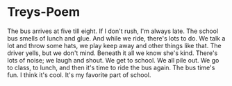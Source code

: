 # Treys-Poem
The bus arrives at five till eight.
If I don't rush, I'm always late.
The school bus smells 
of lunch and glue.
And while we ride,
there's lots to do.
We talk a lot 
and throw some hats,
we play keep away
and other things like that.
The driver yells,
but we don't mind.
Beneath it all
we know she's kind.
There's lots of noise;
we laugh and shout.
We get to school.
We all pile out.
We go to class, to lunch, 
and then
it's time to ride the bus again.
The bus time's fun.
I think it's cool.
It's my favorite
part of school.
